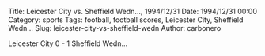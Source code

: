 Title: Leicester City vs. Sheffield Wedn…, 1994/12/31
Date: 1994/12/31 00:00
Category: sports
Tags: football, football scores, Leicester City, Sheffield Wedn…
Slug: leicester-city-vs-sheffield-wedn
Author: carbonero


Leicester City 0 - 1 Sheffield Wedn…
